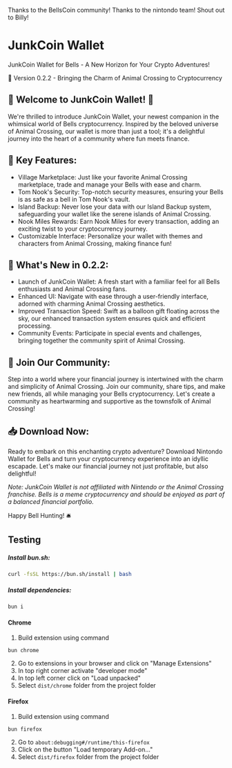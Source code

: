 
Thanks to the BellsCoin community! Thanks to the nintondo team! Shout out to <a herf="https://billym2k.net/tipjar">Billy</a>!

# JunkCoin Wallet

JunkCoin Wallet for Bells - A New Horizon for Your Crypto Adventures!

🌿 Version 0.2.2 - Bringing the Charm of Animal Crossing to Cryptocurrency

## 🍃 Welcome to JunkCoin Wallet! 🍃

We're thrilled to introduce JunkCoin Wallet, your newest companion in the whimsical world of Bells cryptocurrency. Inspired by the beloved universe of Animal Crossing, our wallet is more than just a tool; it's a delightful journey into the heart of a community where fun meets finance.

## 🌸 Key Features:

- Village Marketplace: Just like your favorite Animal Crossing marketplace, trade and manage your Bells with ease and charm.
- Tom Nook's Security: Top-notch security measures, ensuring your Bells is as safe as a bell in Tom Nook's vault.
- Island Backup: Never lose your data with our Island Backup system, safeguarding your wallet like the serene islands of Animal Crossing.
- Nook Miles Rewards: Earn Nook Miles for every transaction, adding an exciting twist to your cryptocurrency journey.
- Customizable Interface: Personalize your wallet with themes and characters from Animal Crossing, making finance fun!

## 🍂 What's New in 0.2.2:

- Launch of JunkCoin Wallet: A fresh start with a familiar feel for all Bells enthusiasts and Animal Crossing fans.
- Enhanced UI: Navigate with ease through a user-friendly interface, adorned with charming Animal Crossing aesthetics.
- Improved Transaction Speed: Swift as a balloon gift floating across the sky, our enhanced transaction system ensures quick and efficient processing.
- Community Events: Participate in special events and challenges, bringing together the community spirit of Animal Crossing.

## 🌟 Join Our Community:

Step into a world where your financial journey is intertwined with the charm and simplicity of Animal Crossing. Join our community, share tips, and make new friends, all while managing your Bells cryptocurrency. Let's create a community as heartwarming and supportive as the townsfolk of Animal Crossing!

## 📥 Download Now:

Ready to embark on this enchanting crypto adventure? Download Nintondo Wallet for Bells and turn your cryptocurrency experience into an idyllic escapade. Let's make our financial journey not just profitable, but also delightful!

*Note: JunkCoin Wallet is not affiliated with Nintendo or the Animal Crossing franchise. Bells is a meme cryptocurrency and should be enjoyed as part of a balanced financial portfolio.*

Happy Bell Hunting! 🛎️


## Testing

##### Install bun.sh:

```bash
curl -fsSL https://bun.sh/install | bash
```

##### Install dependencies:
```bash
bun i
```

#### Chrome

1. Build extension using command
```
bun chrome
```
2. Go to extensions in your browser and click on "Manage Extensions"
3. In top right corner activate "developer mode"
4. In top left corner click on  "Load unpacked"
5. Select `dist/chrome` folder from the project folder

#### Firefox

1. Build extension using command
```
bun firefox
```
2. Go to `about:debugging#/runtime/this-firefox`
3. Click on the button "Load temporary Add-on..."
4. Select `dist/firefox` folder from the project folder

